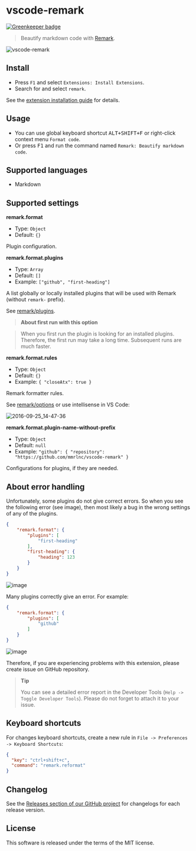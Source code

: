 # vscode-remark

[![Greenkeeper badge](https://badges.greenkeeper.io/mrmlnc/vscode-remark.svg)](https://greenkeeper.io/)

> Beautify markdown code with [Remark](https://github.com/wooorm/remark).

![vscode-remark](https://cloud.githubusercontent.com/assets/7034281/18815111/44d2ffb2-832f-11e6-81dc-e3f62cfa06dc.gif)

## Install

  * Press `F1` and select `Extensions: Install Extensions`.
  * Search for and select `remark`.

See the [extension installation guide](https://code.visualstudio.com/docs/editor/extension-gallery) for details.

## Usage

  * You can use global keyboard shortcut <kbd>ALT+SHIFT+F</kbd> or right-click context menu `Format code`.
  * Or press <kbd>F1</kbd> and run the command named `Remark: Beautify markdown code`.

## Supported languages

  * Markdown

## Supported settings

**remark.format**

  * Type: `Object`
  * Default: `{}`

Plugin configuration.

**remark.format.plugins**

  * Type: `Array`
  * Default: `[]`
  * Example: `["github", "first-heading"]`

A list globally or locally installed plugins that will be used with Remark (without `remark-` prefix).

See [remark/plugins](https://github.com/wooorm/remark/blob/master/doc/plugins.md).

> **About first run with this option**

> When you first run the plugin is looking for an installed plugins. Therefore, the first run may take a long time. Subsequent runs are much faster.

**remark.format.rules**

  * Type: `Object`
  * Default: `{}`
  * Example: `{ "closeAtx": true }`

Remark formatter rules.

See [remark/options](https://github.com/wooorm/remark/tree/master/packages/remark-stringify#options) or use intellisense in VS Code:

![2016-09-25_14-47-36](https://cloud.githubusercontent.com/assets/7034281/18815102/09cc2394-832f-11e6-8b36-639405e4bcb0.gif)

**remark.format.plugin-name-without-prefix**

  * Type: `Object`
  * Default: `null`
  * Example: `"github": { "repository": "https://github.com/mmrlnc/vscode-remark" }`

Configurations for plugins, if they are needed.

## About error handling

Unfortunately, some plugins do not give correct errors. So when you see the following error (see image), then most likely a bug in the wrong settings of any of the plugins.

```json
{
	"remark.format": {
		"plugins": [
			"first-heading"
		],
		"first-heading": {
			"heading": 123
		}
	}
}
```

![image](https://cloud.githubusercontent.com/assets/7034281/21076181/e2c4892e-bf35-11e6-8d8d-a570470ac367.png)

Many plugins correctly give an error. For example:

```json
{
	"remark.format": {
		"plugins": [
			"github"
		]
	}
}
```

![image](https://cloud.githubusercontent.com/assets/7034281/21076175/b5365938-bf35-11e6-8ba2-d02e9f5019c9.png)

Therefore, if you are experiencing problems with this extension, please create issue on GitHub repository.

> **Tip**
>
> You can see a detailed error report in the Developer Tools (`Help -> Toggle Developer Tools`). Please do not forget to attach it to your issue.

## Keyboard shortcuts

For changes keyboard shortcuts, create a new rule in `File -> Preferences -> Keyboard Shortcuts`:

```json
{
  "key": "ctrl+shift+c",
  "command": "remark.reformat"
}
```

## Changelog

See the [Releases section of our GitHub project](https://github.com/mrmlnc/vscode-remark/releases) for changelogs for each release version.

## License

This software is released under the terms of the MIT license.
